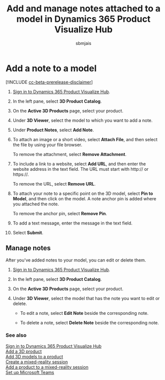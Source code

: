 ﻿---
title: Add and manage notes attached to a model in Dynamics 365 Product Visualize Hub
description: Instructions for adding and managing notes attached to a model in Dynamics 365 Product Visualize Hub.
author: sbmjais
ms.author: shjais
manager: shujoshi
ms.date: 07/17/2020
ms.service: dynamics-365-sales
ms.topic: article
ms-reviewer:
---

# Add a note to a model

[!INCLUDE [cc-beta-prerelease-disclaimer](../includes/cc-beta-prerelease-disclaimer.md)]

1.  [Sign in to Dynamics 365 Product Visualize Hub](sign-in-app.md).

2.  In the left pane, select **3D Product Catalog**.

3.  On the **Active 3D Products** page, select your product.

4.  Under **3D Viewer**, select the model to which you want to add a note.

5.  Under **Product Notes**, select **Add Note**.

6.  To attach an image or a short video, select **Attach File**, and then select the file by using your file browser. 

    To remove the attachment, select **Remove Attachment**.

7.  To include a link to a website, select **Add URL**, and then enter the website address in the text field. The URL must start with http:// or https://.

    To remove the URL, select **Remove URL**.

8.  To attach your note to a specific point on the 3D model, select **Pin to Model**, and then click on the model. A note anchor pin is added where you attached the note.

    To remove the anchor pin, select **Remove Pin**.

9.  To add a text message, enter the message in the text field.

10. Select **Submit**.

## Manage notes

After you've added notes to your model, you can edit or delete them.

1.  [Sign in to Dynamics 365 Product Visualize Hub](sign-in-app.md).

2.  In the left pane, select **3D Product Catalog**.

3.  On the **Active 3D Products** page, select your product.

4.  Under **3D Viewer**, select the model that has the note you want to edit or delete.

    - To edit a note, select **Edit Note** beside the corresponding note.

    - To delete a note, select **Delete Note** beside the corresponding note.

### See also

[Sign in to Dynamics 365 Product Visualize Hub](sign-in-app.md)<br>
[Add a 3D product](add-3d-product.md)<br>
[Add 3D models to a product](add-3d-model-product.md)<br>
[Create a mixed-reality session](create-mr-session.md)<br>
[Add a product to a mixed-reality session](add-product-mr-session.md)<br>
[Set up Microsoft Teams](setup-ms-teams.md)